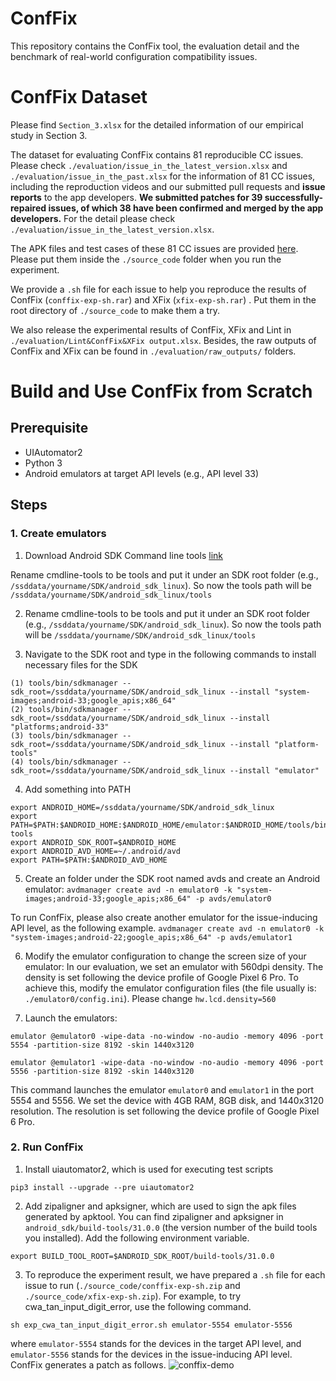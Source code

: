 # ConfFix

This repository contains the ConfFix tool, the evaluation detail and the benchmark of real-world configuration compatibility issues.

# ConfFix Dataset

Please find ```Section_3.xlsx``` for the detailed information of our empirical study in Section 3. 

The dataset for evaluating ConfFix contains 81 reproducible CC issues. Please check ```./evaluation/issue_in_the_latest_version.xlsx``` and ```./evaluation/issue_in_the_past.xlsx``` for the information of 81 CC issues, including the reproduction videos and our submitted pull requests and **issue reports** to the app developers. **We submitted patches for 39 successfully-repaired issues, of which 38 have been confirmed and merged by the app developers.** For the detail please check ```./evaluation/issue_in_the_latest_version.xlsx```.

The APK files and test cases of these 81 CC issues are provided [here](https://1drv.ms/u/s!AnUUjcFFYAJEbPxHcm9MlkrX8zw?e=twSegT). Please put them inside the ```./source_code``` folder when you run the experiment.

We provide a  ```.sh``` file for each issue to help you reproduce the results of ConfFix (```conffix-exp-sh.rar```) and XFix (```xfix-exp-sh.rar```) . Put them in the root directory of ```./source_code``` to make them a try.

We also release the experimental results of ConfFix, XFix and Lint in ```./evaluation/Lint&ConfFix&XFix output.xlsx```. Besides, the raw outputs of ConfFix and XFix can be found in ```./evaluation/raw_outputs/``` folders.

# Build and Use ConfFix from Scratch

## Prerequisite

* UIAutomator2
* Python 3
* Android emulators at target API levels (e.g., API level 33)

## Steps

### 1. Create emulators
1. Download Android SDK Command line tools [link](https://dl.google.com/android/repository/commandlinetools-linux-7302050_latest.zip)

Rename cmdline-tools to be tools and put it under an SDK root folder (e.g., ```/ssddata/yourname/SDK/android_sdk_linux```). So now the tools path will be ```/ssddata/yourname/SDK/android_sdk_linux/tools```

2. Rename cmdline-tools to be tools and put it under an SDK root folder (e.g., ```/ssddata/yourname/SDK/android_sdk_linux```). So now the tools path will be ```/ssddata/yourname/SDK/android_sdk_linux/tools```

3. Navigate to the SDK root and type in the following commands to install necessary files for the SDK
```
(1) tools/bin/sdkmanager --sdk_root=/ssddata/yourname/SDK/android_sdk_linux --install "system-images;android-33;google_apis;x86_64"
(2) tools/bin/sdkmanager --sdk_root=/ssddata/yourname/SDK/android_sdk_linux --install "platforms;android-33"
(3) tools/bin/sdkmanager --sdk_root=/ssddata/yourname/SDK/android_sdk_linux --install "platform-tools"
(4) tools/bin/sdkmanager --sdk_root=/ssddata/yourname/SDK/android_sdk_linux --install "emulator"
```
4. Add something into PATH

```
export ANDROID_HOME=/ssddata/yourname/SDK/android_sdk_linux
export PATH=$PATH:$ANDROID_HOME:$ANDROID_HOME/emulator:$ANDROID_HOME/tools/bin:$ANDROID_HOME/platform-tools
export ANDROID_SDK_ROOT=$ANDROID_HOME
export ANDROID_AVD_HOME=~/.android/avd
export PATH=$PATH:$ANDROID_AVD_HOME
```

5. Create an folder under the SDK root named avds and create an Android emulator: 
```avdmanager create avd -n emulator0 -k "system-images;android-33;google_apis;x86_64" -p avds/emulator0```

  To run ConfFix, please also create another emulator for the issue-inducing API level, as the following example.
```avdmanager create avd -n emulator0 -k "system-images;android-22;google_apis;x86_64" -p avds/emulator1```

6. Modify the emulator configuration to change the screen size of your emulator:
In our evaluation, we set an emulator with 560dpi density. The density is set following the device profile of Google Pixel 6 Pro.
To achieve this, modify the emulator configuration files (the file usually is: ```./emulator0/config.ini```).
Please change ```hw.lcd.density=560```

7. Launch the emulators: 

```emulator @emulator0 -wipe-data -no-window -no-audio -memory 4096 -port 5554 -partition-size 8192 -skin 1440x3120```

```emulator @emulator1 -wipe-data -no-window -no-audio -memory 4096 -port 5556 -partition-size 8192 -skin 1440x3120```

This command launches the emulator ```emulator0``` and ```emulator1``` in the port 5554 and 5556. We set the device with 4GB RAM, 8GB disk, and 1440x3120 resolution. The resolution is set following the device profile of Google Pixel 6 Pro.


### 2. Run ConfFix

1. Install uiautomator2, which is used for executing test scripts
```
pip3 install --upgrade --pre uiautomator2
```

2. Add zipaligner and apksigner, which are used to sign the apk files generated by apktool. You can find zipaligner and apksigner in ```android_sdk/build-tools/31.0.0``` (the version number of the build tools you installed). Add the following environment variable.

```
export BUILD_TOOL_ROOT=$ANDROID_SDK_ROOT/build-tools/31.0.0
```

3. To reproduce the experiment result, we have prepared a ```.sh``` file for each issue to run (```./source_code/conffix-exp-sh.zip``` and ```./source_code/xfix-exp-sh.zip```). For example, to try cwa_tan_input_digit_error, use the following command.
```
sh exp_cwa_tan_input_digit_error.sh emulator-5554 emulator-5556
```
where ```emulator-5554``` stands for the devices in the target API level, and ```emulator-5556``` stands for the devices in the issue-inducing API level.
ConfFix generates a patch as follows.
![conffix-demo](https://user-images.githubusercontent.com/109571086/201925686-3bf70abe-f62d-46b4-a929-6885a4d2f76c.png)

